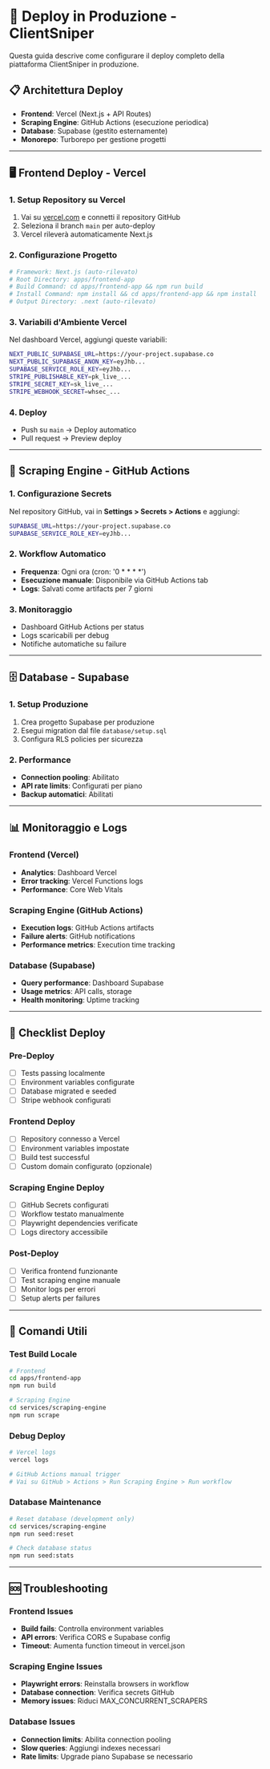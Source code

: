 # 🚀 Deploy in Produzione - ClientSniper

Questa guida descrive come configurare il deploy completo della piattaforma ClientSniper in produzione.

## 📋 Architettura Deploy

- **Frontend**: Vercel (Next.js + API Routes)
- **Scraping Engine**: GitHub Actions (esecuzione periodica)
- **Database**: Supabase (gestito esternamente)
- **Monorepo**: Turborepo per gestione progetti

---

## 🖥️ Frontend Deploy - Vercel

### 1. Setup Repository su Vercel

1. Vai su [vercel.com](https://vercel.com) e connetti il repository GitHub
2. Seleziona il branch `main` per auto-deploy
3. Vercel rileverà automaticamente Next.js

### 2. Configurazione Progetto

```bash
# Framework: Next.js (auto-rilevato)
# Root Directory: apps/frontend-app
# Build Command: cd apps/frontend-app && npm run build  
# Install Command: npm install && cd apps/frontend-app && npm install
# Output Directory: .next (auto-rilevato)
```

### 3. Variabili d'Ambiente Vercel

Nel dashboard Vercel, aggiungi queste variabili:

```bash
NEXT_PUBLIC_SUPABASE_URL=https://your-project.supabase.co
NEXT_PUBLIC_SUPABASE_ANON_KEY=eyJhb...
SUPABASE_SERVICE_ROLE_KEY=eyJhb...
STRIPE_PUBLISHABLE_KEY=pk_live_...
STRIPE_SECRET_KEY=sk_live_...
STRIPE_WEBHOOK_SECRET=whsec_...
```

### 4. Deploy

- Push su `main` → Deploy automatico
- Pull request → Preview deploy

---

## 🤖 Scraping Engine - GitHub Actions

### 1. Configurazione Secrets

Nel repository GitHub, vai in **Settings > Secrets > Actions** e aggiungi:

```bash
SUPABASE_URL=https://your-project.supabase.co
SUPABASE_SERVICE_ROLE_KEY=eyJhb...
```

### 2. Workflow Automatico

- **Frequenza**: Ogni ora (cron: '0 * * * *')
- **Esecuzione manuale**: Disponibile via GitHub Actions tab
- **Logs**: Salvati come artifacts per 7 giorni

### 3. Monitoraggio

- Dashboard GitHub Actions per status
- Logs scaricabili per debug
- Notifiche automatiche su failure

---

## 🗄️ Database - Supabase

### 1. Setup Produzione

1. Crea progetto Supabase per produzione
2. Esegui migration dal file `database/setup.sql`
3. Configura RLS policies per sicurezza

### 2. Performance

- **Connection pooling**: Abilitato
- **API rate limits**: Configurati per piano
- **Backup automatici**: Abilitati

---

## 📊 Monitoraggio e Logs

### Frontend (Vercel)

- **Analytics**: Dashboard Vercel
- **Error tracking**: Vercel Functions logs
- **Performance**: Core Web Vitals

### Scraping Engine (GitHub Actions)

- **Execution logs**: GitHub Actions artifacts
- **Failure alerts**: GitHub notifications
- **Performance metrics**: Execution time tracking

### Database (Supabase)

- **Query performance**: Dashboard Supabase  
- **Usage metrics**: API calls, storage
- **Health monitoring**: Uptime tracking

---

## 🚦 Checklist Deploy

### Pre-Deploy

- [ ] Tests passing localmente
- [ ] Environment variables configurate
- [ ] Database migrated e seeded
- [ ] Stripe webhook configurati

### Frontend Deploy

- [ ] Repository connesso a Vercel
- [ ] Environment variables impostate
- [ ] Build test successful
- [ ] Custom domain configurato (opzionale)

### Scraping Engine Deploy

- [ ] GitHub Secrets configurati
- [ ] Workflow testato manualmente
- [ ] Playwright dependencies verificate
- [ ] Logs directory accessibile

### Post-Deploy

- [ ] Verifica frontend funzionante
- [ ] Test scraping engine manuale
- [ ] Monitor logs per errori
- [ ] Setup alerts per failures

---

## 🔧 Comandi Utili

### Test Build Locale

```bash
# Frontend
cd apps/frontend-app
npm run build

# Scraping Engine  
cd services/scraping-engine
npm run scrape
```

### Debug Deploy

```bash
# Vercel logs
vercel logs

# GitHub Actions manual trigger
# Vai su GitHub > Actions > Run Scraping Engine > Run workflow
```

### Database Maintenance

```bash
# Reset database (development only)
cd services/scraping-engine
npm run seed:reset

# Check database status  
npm run seed:stats
```

---

## 🆘 Troubleshooting

### Frontend Issues

- **Build fails**: Controlla environment variables
- **API errors**: Verifica CORS e Supabase config
- **Timeout**: Aumenta function timeout in vercel.json

### Scraping Engine Issues

- **Playwright errors**: Reinstalla browsers in workflow
- **Database connection**: Verifica secrets GitHub
- **Memory issues**: Riduci MAX_CONCURRENT_SCRAPERS

### Database Issues

- **Connection limits**: Abilita connection pooling
- **Slow queries**: Aggiungi indexes necessari
- **Rate limits**: Upgrade piano Supabase se necessario
